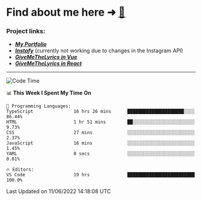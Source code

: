 # Find about me here ➜ [🧑](https://pauabella.dev)

### Project links:
- ***[My Portfolio](https://pauabella.dev)***
- ***[Instafy](https://instafy.me)*** (currently not working due to changes in the Instagram API)
- ***[GiveMeTheLyrics in Vue](https://lyrics.pauabella.dev)***
- ***[GiveMeTheLyrics in React](https://pauabella.dev/GiveMeTheLyrics)***

---
<!--START_SECTION:waka-->
![Code Time](http://img.shields.io/badge/Code%20Time-1%2C150%20hrs%2025%20mins-blue)

📊 **This Week I Spent My Time On** 

```text
💬 Programming Languages: 
TypeScript               16 hrs 26 mins      █████████████████████░░░░   86.44% 
HTML                     1 hr 51 mins        ██░░░░░░░░░░░░░░░░░░░░░░░   9.73% 
CSS                      27 mins             ░░░░░░░░░░░░░░░░░░░░░░░░░   2.37% 
JavaScript               16 mins             ░░░░░░░░░░░░░░░░░░░░░░░░░   1.45% 
YAML                     0 secs              ░░░░░░░░░░░░░░░░░░░░░░░░░   0.01%

🔥 Editors: 
VS Code                  19 hrs              █████████████████████████   100.0%

```


 Last Updated on 11/06/2022 14:18:08 UTC
<!--END_SECTION:waka-->
